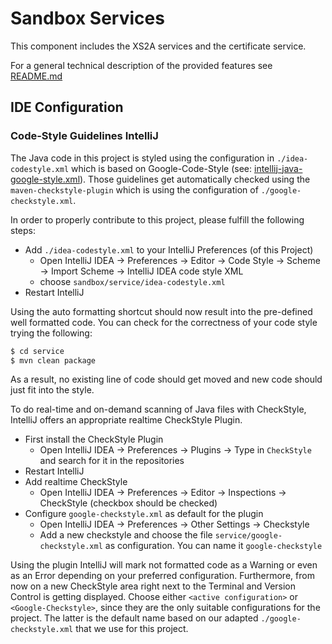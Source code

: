 # Sandbox Services

This component includes the XS2A services and the certificate service.

For a general technical description of the provided features see [README.md](../README.md)
   
## IDE Configuration

### Code-Style Guidelines IntelliJ
The Java code in this project is styled using the configuration in `./idea-codestyle.xml` which is based on Google-Code-Style (see: [intellij-java-google-style.xml](https://github.com/google/styleguide/blob/gh-pages/intellij-java-google-style.xml)).
Those guidelines get automatically checked using the `maven-checkstyle-plugin` which is using the configuration of `./google-checkstyle.xml`.

In order to properly contribute to this project, please fulfill the following steps:

* Add `./idea-codestyle.xml` to your IntelliJ Preferences (of this Project) 
  * Open IntelliJ IDEA -> Preferences -> Editor -> Code Style -> Scheme -> Import Scheme -> IntelliJ IDEA code style XML
  * choose `sandbox/service/idea-codestyle.xml`
* Restart IntelliJ

Using the auto formatting shortcut should now result into the pre-defined well formatted code. 
You can check for the correctness of your code style trying the following:

```sh 
$ cd service
$ mvn clean package
```

As a result, no existing line of code should get moved and new code should just fit into the style.

To do real-time and on-demand scanning of Java files with CheckStyle, IntelliJ offers an appropriate realtime CheckStyle Plugin.

* First install the CheckStyle Plugin
  * Open IntelliJ IDEA -> Preferences -> Plugins -> Type in `CheckStyle` and search for it in the repositories
* Restart IntelliJ
* Add realtime CheckStyle
  * Open IntelliJ IDEA -> Preferences -> Editor -> Inspections -> CheckStyle
  (checkbox should be checked)
* Configure `google-checkstyle.xml` as default for the plugin
  * Open IntelliJ IDEA -> Preferences -> Other Settings -> Checkstyle
  * Add a new checkstyle and choose the file `service/google-checkstyle.xml` as configuration. You can name it `google-checkstyle`

Using the plugin IntelliJ will mark not formatted code as a Warning or even as an Error depending on your preferred configuration.
Furthermore, from now on a new CheckStyle area right next to the Terminal and Version Control is getting displayed.
Choose either `<active configuration>` or `<Google-Checkstyle>`, since they are the only suitable configurations for the project.
The latter is the default name based on our adapted `./google-checkstyle.xml` that we use for this project.
